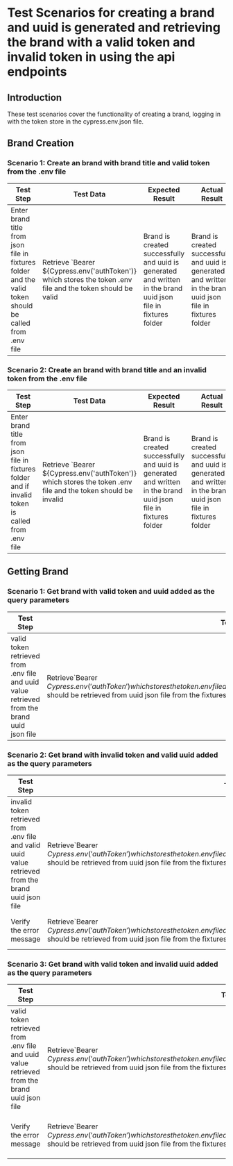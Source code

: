 # Test Scenarios for creating a brand and uuid is  generated and retrieving the brand with a valid token and invalid token in using the api endpoints

## Introduction
These test scenarios cover the functionality of creating a brand, logging in with the token store in the cypress.env.json file.

## Brand Creation
### Scenario 1: Create an brand with brand title and valid token from the .env file
| Test Step |Test Data| Expected Result | Actual Result |
| --- | --- | --- |--- |
| Enter brand title from json file in fixtures folder and the valid token should be called from .env file  |Retrieve `Bearer ${Cypress.env('authToken')} which stores the token .env file and the token should be valid  |Brand  is created successfully and uuid is generated and written in the brand uuid json file in fixtures folder  | Brand  is created successfully and uuid is generated and written in the brand uuid json file in fixtures folder |

### Scenario 2: Create an brand with brand title and an invalid token from the .env file
| Test Step |Test Data| Expected Result | Actual Result |
| --- | --- | --- |--- |
| Enter brand title from json file in fixtures folder and if invalid  token is called from .env file  |Retrieve `Bearer ${Cypress.env('authToken')} which stores the token .env file and the token should be invalid | Brand  is created successfully and uuid is generated and written in the brand uuid json file in fixtures folder  | Brand  is created successfully and uuid is generated and written in the brand uuid json file in fixtures folder |

## Getting Brand
### Scenario 1: Get brand with valid token and uuid added as the query parameters
| Test Step |Test Data| Expected Result | Actual Result |
| --- | --- | --- | --- |
| valid token retrieved from .env file and uuid value retrieved from the brand uuid json file |Retrieve`Bearer ${Cypress.env('authToken')} which stores the token .env file and the token should be valid and /api/v1/brand/${uniqueIdentifier} should be retrieved from uuid json file from the fixtures folder  | Data is retrieved successfully | Data is retrieved successfully |

### Scenario 2: Get brand with invalid token and valid uuid added as the query parameters
| Test Step |Test Data| Expected Result | Actual Result |
| --- | --- | --- |--- |
| invalid token retrieved from .env file and valid uuid value retrieved from the brand uuid json file |Retrieve`Bearer ${Cypress.env('authToken')} which stores the token .env file and the token should be invalid and /api/v1/brand/${uniqueIdentifier} should be retrieved from uuid json file from the fixtures folder  | Data is not retrieved | Data is not retrieved |
| Verify the error message | Retrieve`Bearer ${Cypress.env('authToken')} which stores the token .env file and the token should be invalid and /api/v1/brand/${uniqueIdentifier} should be retrieved from uuid json file from the fixtures folder  |Response from payload is unauthorized | Response from payload is unauthorized |

### Scenario 3: Get brand with valid token and invalid uuid added as the query parameters
| Test Step |Test Data| Expected Result | Actual Result |
| --- | --- | --- |--- |
| valid token retrieved from .env file and uuid value retrieved from the brand uuid json file|Retrieve`Bearer ${Cypress.env('authToken')} which stores the token .env file and the token should be valid and /api/v1/brand/${uniqueIdentifier} should be retrieved from uuid json file from the fixtures folder set an invalid uuid in json file  | Data is not retrieved | Data is not retrieved |
| Verify the error message |Retrieve`Bearer ${Cypress.env('authToken')} which stores the token .env file and the token should be valid and /api/v1/brand/${uniqueIdentifier} should be retrieved from uuid json file from the fixtures folder set an invalid uuid in json file  | Response from payload is brand not found | Response from payload is brand not found |